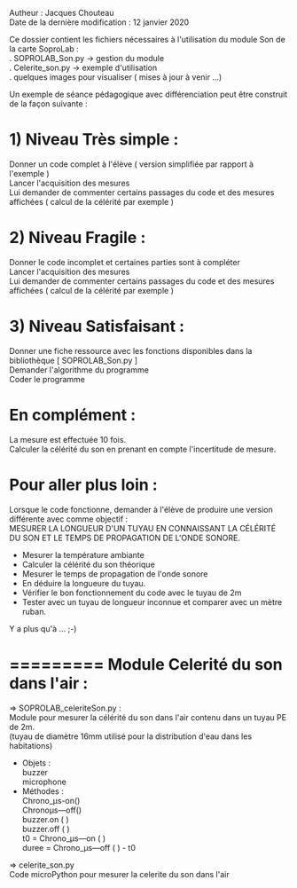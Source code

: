 Autheur : Jacques Chouteau </br>
Date de la dernière modification : 12 janvier 2020</br>

Ce dossier contient les fichiers nécessaires à l'utilisation du module Son de la carte SoproLab :</br>
 . SOPROLAB_Son.py -> gestion du module</br>
 . Celerite_son.py -> exemple d'utilisation</br>
 . quelques images pour visualiser ( mises à jour à venir ...)</br>
 
Un exemple de séance pédagogique avec différenciation peut être construit de la façon suivante :
# 1) Niveau Très simple :
  Donner un code complet à l'élève ( version simplifiée par rapport à l'exemple )</br>
  Lancer l'acquisition des mesures</br>
  Lui demander de commenter certains passages du code et des mesures affichées ( calcul de la célérité par exemple )

# 2) Niveau Fragile :
  Donner le code incomplet et certaines parties sont à compléter</br>
  Lancer l'acquisition des mesures</br>
  Lui demander de commenter certains passages du code et des mesures affichées ( calcul de la célérité par exemple )  

# 3) Niveau Satisfaisant :
  Donner une fiche ressource avec les fonctions disponibles dans la bibliothèque [ SOPROLAB_Son.py ]</br>
  Demander l'algorithme du programme</br>
  Coder le programme

# En complément :
  La mesure est effectuée 10 fois.</br>
  Calculer la célérité du son en prenant en compte l'incertitude de mesure.
  
# Pour aller plus loin : 
 Lorsque le code fonctionne, demander à l'élève de produire une version différente avec comme objectif :</br>
 MESURER LA LONGUEUR D'UN TUYAU EN CONNAISSANT LA CÉLÉRITÉ DU SON ET LE TEMPS DE PROPAGATION DE L'ONDE SONORE.
 
 - Mesurer la température ambiante </br>
 - Calculer la célérité du son théorique</br>
 - Mesurer le temps de propagation de l'onde sonore</br>
 - En déduire la longueure du tuyau.</br>
 - Vérifier le bon fonctionnement du code avec le tuyau de 2m</br>
 - Tester avec un tuyau de longueur inconnue et comparer avec un mètre ruban.</br>
 
 Y a plus qu'à ...  ;-)
 
 
 # ========= Module Celerité du son dans l'air :
=> SOPROLAB_celeriteSon.py :<br />
Module pour mesurer la célérité du son dans l'air contenu dans un tuyau PE de 2m.<br />
(tuyau de diamètre 16mm utilisé pour la distribution d'eau dans les habitations)<br />
  - Objets :<br />
      buzzer<br />
      microphone<br />
  - Méthodes : <br />
      Chrono_µs-on()<br />
      Chronoµs—off()<br />
      buzzer.on ( )<br />
      buzzer.off ( )<br />
      t0 = Chrono_µs—on ( )<br />
      duree = Chrono_µs—off ( ) - t0<br />

=> celerite_son.py<br />
Code microPython pour mesurer la celerite du son dans l'air
